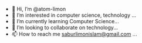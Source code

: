 - 👋 Hi, I’m @atom-limon
- 👀 I’m interested in computer science, technology ...
- 🌱 I’m currently learning Computer Science...
- 💞️ I’m looking to collaborate on technology...
- 📫 How to reach me saburlimonislam@gmail.com ...

<!---
atom-limon/atom-limon is a ✨ special ✨ repository because its `README.md` (this file) appears on your GitHub profile.
You can click the Preview link to take a look at your changes.
--->
